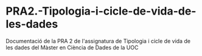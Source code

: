 # PRA2.-Tipologia-i-cicle-de-vida-de-les-dades
Documentació de la PRA 2 de l'assignatura de Tipologia i cicle de vida de les dades del Màster en Ciència de Dades de la UOC
